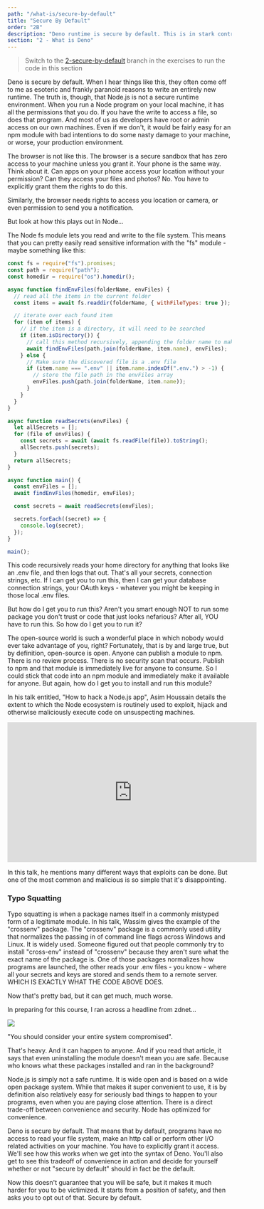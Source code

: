 ```yaml
---
path: "/what-is/secure-by-default"
title: "Secure By Default"
order: "2B"
description: "Deno runtime is secure by default. This is in stark contrast to how Node works today, and it's important to understand why so that Deno's default locked down state doesn't feel so oppressive."
section: "2 - What is Deno"
---
```


> Switch to the [2-secure-by-default](https://github.com/burkeholland/deno-exercises/tree/2-secure-by-default) branch in the exercises to run the code in this section

Deno is secure by default. When I hear things like this, they often come off to me as esoteric and frankly paranoid reasons to write an entirely new runtime. The truth is, though, that Node.js is not a secure runtime environment. When you run a Node program on your local machine, it has all the permissions that you do. If you have the write to access a file, so does that program. And most of us as developers have root or admin access on our own machines. Even if we don't, it would be fairly easy for an npm module with bad intentions to do some nasty damage to your machine, or worse, your production environment.

The browser is not like this. The browser is a secure sandbox that has zero access to your machine unless you grant it. Your phone is the same way. Think about it. Can apps on your phone access your location without your permission? Can they access your files and photos? No. You have to explicitly grant them the rights to do this.

Similarly, the browser needs rights to access you location or camera, or even permission to send you a notification.

But look at how this plays out in Node...

The Node fs module lets you read and write to the file system. This means that you can pretty easily read sensitive information with the "fs" module - maybe something like this:

```javascript
const fs = require("fs").promises;
const path = require("path");
const homedir = require("os").homedir();

async function findEnvFiles(folderName, envFiles) {
  // read all the items in the current folder
  const items = await fs.readdir(folderName, { withFileTypes: true });

  // iterate over each found item
  for (item of items) {
    // if the item is a directory, it will need to be searched
    if (item.isDirectory()) {
      // call this method recursively, appending the folder name to make a new path
      await findEnvFiles(path.join(folderName, item.name), envFiles);
    } else {
      // Make sure the discovered file is a .env file
      if (item.name === ".env" || item.name.indexOf(".env.") > -1) {
        // store the file path in the envFiles array
        envFiles.push(path.join(folderName, item.name));
      }
    }
  }
}

async function readSecrets(envFiles) {
  let allSecrets = [];
  for (file of envFiles) {
    const secrets = await (await fs.readFile(file)).toString();
    allSecrets.push(secrets);
  }
  return allSecrets;
}

async function main() {
  const envFiles = [];
  await findEnvFiles(homedir, envFiles);

  const secrets = await readSecrets(envFiles);

  secrets.forEach((secret) => {
    console.log(secret);
  });
}

main();
```

This code recursively reads your home directory for anything that looks like an .env file, and then logs that out. That's all your secrets, connection strings, etc. If I can get you to run this, then I can get your database connection strings, your OAuth keys - whatever you might be keeping in those local .env files.

But how do I get you to run this? Aren't you smart enough NOT to run some package you don't trust or code that just looks nefarious? After all, YOU have to run this. So how do I get you to run it?

The open-source world is such a wonderful place in which nobody would ever take advantage of you, right? Fortunately, that is by and large true, but by definition, open-source is open. Anyone can publish a module to npm. There is no review process. There is no security scan that occurs. Publish to npm and that module is immediately live for anyone to consume. So I could stick that code into an npm module and immediately make it available for anyone. But again, how do I get you to install and run this module?

In his talk entitled, "How to hack a Node.js app", Asim Houssain details the extent to which the Node ecosystem is routinely used to exploit, hijack and otherwise maliciously execute code on unsuspecting machines.

<iframe width="560" height="315" src="https://www.youtube.com/embed/xb6yyztEe_A" frameborder="0" allow="accelerometer; autoplay; clipboard-write; encrypted-media; gyroscope; picture-in-picture" allowfullscreen></iframe>

In this talk, he mentions many different ways that exploits can be done. But one of the most common and malicious is so simple that it's disappointing.

### Typo Squatting

Typo squatting is when a package names itself in a commonly mistyped form of a legitimate module. In his talk, Wassim gives the example of the "crossenv" package. The "crossenv" package is a commonly used utility that normalizes the passing in of command line flags across Windows and Linux. It is widely used. Someone figured out that people commonly try to install "cross-env" instead of "crossenv" because they aren't sure what the exact name of the package is. One of those packages normalizes how programs are launched, the other reads your .env files - you know - where all your secrets and keys are stored and sends them to a remote server. WHICH IS EXACTLY WHAT THE CODE ABOVE DOES.

Now that's pretty bad, but it can get much, much worse.

In preparing for this course, I ran across a headline from zdnet...

![](../images/zdnet.jpg)

"You should consider your entire system compromised".

That's heavy. And it can happen to anyone. And if you read that article, it says that even uninstalling the module doesn't mean you are safe. Because who knows what these packages installed and ran in the background?

Node.js is simply not a safe runtime. It is wide open and is based on a wide open package system. While that makes it super convenient to use, it is by definition also relatively easy for seriously bad things to happen to your programs, even when you are paying close attention. There is a direct trade-off between convenience and security. Node has optimized for convenience.

Deno is secure by default. That means that by default, programs have no access to read your file system, make an http call or perform other I/O related activities on your machine. You have to explicitly grant it access. We'll see how this works when we get into the syntax of Deno. You'll also get to see this tradeoff of convenience in action and decide for yourself whether or not "secure by default" should in fact be the default.

Now this doesn't guarantee that you will be safe, but it makes it much harder for you to be victimized. It starts from a position of safety, and then asks you to opt out of that. Secure by default.
